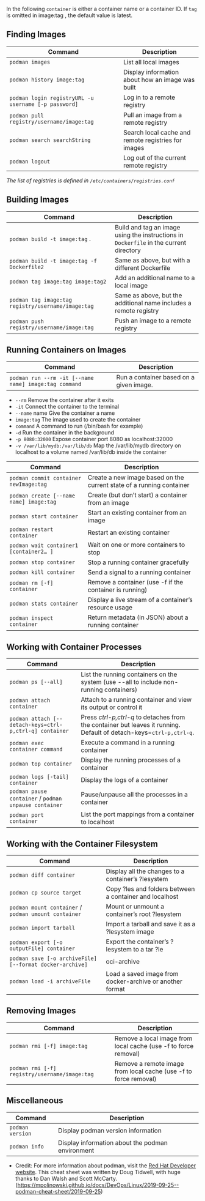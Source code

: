 In the following `container` is either a container name or a container ID. If `tag` is omitted in image:tag , the default value is latest.

## Finding Images

| Command                                              | Description                                         |
| ---------------------------------------------------- | --------------------------------------------------- |
| `podman images`                                      | List all local images                               |
| `podman history image:tag`                           | Display information about how an image was built    |
| `podman login registryURL -u username [-p password]` | Log in to a remote registry                         |
| `podman pull registry/username/image:tag`            | Pull an image from a remote registry                |
| `podman search searchString`                         | Search local cache and remote registries for images |
| `podman logout`                                      | Log out of the current remote registry              |

*The list of registries is defined in `/etc/containers/registries.conf`*

## Building Images

| Command                                            | Description                                                  |
| -------------------------------------------------- | ------------------------------------------------------------ |
| `podman build -t image:tag` .                      | Build and tag an image using the instructions in `Dockerfile` in the current directory |
| `podman build -t image:tag -f Dockerfile2`         | Same as above, but with a different Dockerfile               |
| `podman tag image:tag image:tag2`                  | Add an additional name to a local image                      |
| `podman tag image:tag registry/username/image:tag` | Same as above, but the additional name includes a remote registry |
| `podman push registry/username/image:tag`          | Push an image to a remote registry                           |

## Running Containers on Images

| Command                                               | Description                             |
| ----------------------------------------------------- | --------------------------------------- |
| `podman run --rm -it [--name name] image:tag command` | Run a container based on a given image. |

- `--rm` Remove the container after it exits
- `-it` Connect the container to the terminal
- `--name` name Give the container a name
- `image:tag` The image used to create the container
- `command` A command to run (/bin/bash for example)
- `-d` Run the container in the background
- `-p 8080:32000` Expose container port 8080 as localhost:32000
- `-v /var/lib/mydb:/var/lib/db` Map the /var/lib/mydb directory on localhost to a volume named /var/lib/db inside the container

| Command                                 | Description                                                  |
| --------------------------------------- | ------------------------------------------------------------ |
| `podman commit container newImage:tag`  | Create a new image based on the current state of a running container |
| `podman create [--name name] image:tag` | Create (but don’t start) a container from an image           |
| `podman start container`                | Start an existing container from an image                    |
| `podman restart container`              | Restart an existing container                                |
| `podman wait container1 [container2… ]` | Wait on one or more containers to stop                       |
| `podman stop container`                 | Stop a running container gracefully                          |
| `podman kill container`                 | Send a signal to a running container                         |
| `podman rm [-f] container`              | Remove a container (use -f if the container is running)      |
| `podman stats container`                | Display a live stream of a container’s resource usage        |
| `podman inspect container`              | Return metadata (in JSON) about a running container          |

## Working with Container Processes

| Command                                                 | Description                                                  |
| ------------------------------------------------------- | ------------------------------------------------------------ |
| `podman ps [--all]`                                     | List the running containers on the system (use --all to include non-running containers) |
| `podman attach container`                               | Attach to a running container and view its output or control it |
| `podman attach [--detach-keys=ctrl-p,ctrl-q] container` | Press *ctrl-p,ctrl-q* to detaches from the container but leaves it running. Default of detach-keys=`ctrl-p,ctrl-q`. |
| `podman exec container command`                         | Execute a command in a running container                     |
| `podman top container`                                  | Display the running processes of a container                 |
| `podman logs [-tail] container`                         | Display the logs of a container                              |
| `podman pause container` / `podman unpause container`   | Pause/unpause all the processes in a container               |
| `podman port container`                                 | List the port mappings from a container to localhost         |

## Working with the Container Filesystem

| Command                                                  | Description                                              |
| -------------------------------------------------------- | -------------------------------------------------------- |
| `podman diff container`                                  | Display all the changes to a container’s ?lesystem       |
| `podman cp source target`                                | Copy ?les and folders between a container and localhost  |
| `podman mount container` / `podman umount container`     | Mount or unmount a container’s root ?lesystem            |
| `podman import tarball`                                  | Import a tarball and save it as a ?lesystem image        |
| `podman export [-o outputFile] container`                | Export the container’s ?lesystem to a tar ?le            |
| `podman save [-o archiveFile] [--format docker-archive]` | oci-archive                                              |
| `podman load -i archiveFile`                             | Load a saved image from docker-archive or another format |

## Removing Images

| Command                                       | Description                                                  |
| --------------------------------------------- | ------------------------------------------------------------ |
| `podman rmi [-f] image:tag`                   | Remove a local image from local cache (use -f to force removal) |
| `podman rmi [-f] registry/username/image:tag` | Remove a remote image from local cache (use -f to force removal) |

## Miscellaneous

| Command          | Description                                      |
| ---------------- | ------------------------------------------------ |
| `podman version` | Display podman version information               |
| `podman info`    | Display information about the podman environment |

- Credit: For more information about podman, visit the [Red Hat Developer website](https://developers.redhat.com/). This cheat sheet was written by Doug Tidwell, with huge thanks to Dan Walsh and Scott McCarty. (https://mpolinowski.github.io/docs/DevOps/Linux/2019-09-25--podman-cheat-sheet/2019-09-25)